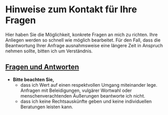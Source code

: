 # Hinweise zum Kontakt für Ihre Fragen

Hier haben Sie die Möglichkeit, konkrete Fragen an mich zu richten. Ihre Anliegen werden so schnell wie möglich bearbeitet. Für den Fall, dass die Beantwortung Ihrer Anfrage ausnahmsweise eine längere Zeit in Anspruch nehmen sollte, bitten ich um Verständnis.

## [Fragen und Antworten](#)

- **Bitte beachten Sie,**  
  - dass ich Wert auf einen respektvollen Umgang miteinander lege. Anfragen mit Beleidigungen, vulgärer Wortwahl oder menschenverachtenden Äußerungen beantworte ich nicht.
  - dass ich keine Rechtsauskünfte geben und keine individuellen Beratungen leisten kann.
